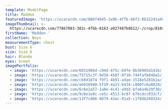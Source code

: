 ```yaml
---
template: ModelPage
title: Madden
featuredImage: 'https://ucarecdn.com/086f4645-1e9b-4ffb-b6f2-0b32241a4999/'
imageThumbnail: >-
  https://ucarecdn.com/77867083-382c-4fbb-8163-a927487b8b12/-/crop/810x914/254,328/-/preview/
firstName: 'Madden '
collection: Boys
measurementType: chest
bust: Size 6
size: Size 6
hair: Blonde
eyes: Green
imagePortfolio:
  - image: 'https://ucarecdn.com/6031986d-c04d-475c-b9fe-8b36965d141b/'
  - image: 'https://ucarecdn.com/75715c3f-9d38-458f-9f10-744fafb848a5/'
  - image: 'https://ucarecdn.com/cb0d1874-f9f1-4b91-adae-1518e5281b2a/'
  - image: 'https://ucarecdn.com/ab916940-5f39-4a23-b434-c800fc6a8829/'
  - image: 'https://ucarecdn.com/6c6e2a57-1a8e-4c41-a9d3-bfa6a4b29f30/'
  - image: 'https://ucarecdn.com/9c0e1e8c-ce5c-4513-bc87-b76cdcc033cf/'
  - image: 'https://ucarecdn.com/13f7cd66-0879-43ac-91a5-c1f8db260324/'
---
```


